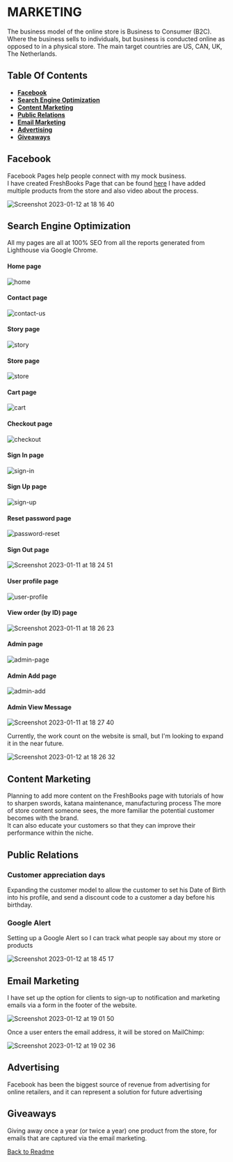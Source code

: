# **MARKETING**

The business model of the online store is Business to Consumer (B2C).\
Where the business sells to individuals, but business is conducted online as opposed to in a physical store.
The main target countries are US, CAN, UK, The Netherlands.

## **Table Of Contents**
* [**Facebook**](#facebook)
* [**Search Engine Optimization**](#search-engine-optimization)
* [**Content Marketing**](#content-marketing)
* [**Public Relations**](#public-relations)
* [**Email Marketing**](#email-marketing)
* [**Advertising**](#advertising)
* [**Giveaways**](#giveaways)


## **Facebook**
Facebook Pages help people connect with my mock business.\
I have created FreshBooks Page that can be found [here](https://www.facebook.com/profile.php?id=100088979418667)
I have added multiple products from the store and also video about the process.

![Screenshot 2023-01-12 at 18 16 40](https://user-images.githubusercontent.com/91877102/212138062-ca2364c3-7d50-4847-af38-78a8c756e381.png)

## **Search Engine Optimization**

All my pages are all at 100% SEO from all the reports generated from Lighthouse via Google Chrome.

#### **Home page**

![home](https://user-images.githubusercontent.com/91877102/211873904-1434c323-b3fa-47fa-808b-b500eb2b0b3e.png)

#### **Contact page**

![contact-us](https://user-images.githubusercontent.com/91877102/211873933-a6c77401-5fbe-46ff-8a0a-4f4517ea3967.png)

#### **Story page**

![story](https://user-images.githubusercontent.com/91877102/211873954-34c39ee0-1fcd-4ba6-87cc-57d44e1092d5.png)

#### **Store page**

![store](https://user-images.githubusercontent.com/91877102/211873990-c7a5152d-95d5-4186-bce4-03cb719a65e4.png)

#### **Cart page**

![cart](https://user-images.githubusercontent.com/91877102/211874015-b90e3dcd-27c5-478a-b0bc-e2333146a7d1.png)

#### **Checkout page**

![checkout](https://user-images.githubusercontent.com/91877102/211874029-6e354688-5ecb-4eb1-8641-b81db3fbde17.png)

#### **Sign In page**

![sign-in](https://user-images.githubusercontent.com/91877102/211874049-4b390194-fffb-41b7-bccd-c3d3f969f67f.png)

#### **Sign Up page**

![sign-up](https://user-images.githubusercontent.com/91877102/211874079-c721dba0-43f9-4fc7-b639-01bb82855f64.png)

#### **Reset password page**

![password-reset](https://user-images.githubusercontent.com/91877102/211874121-8cc973e2-cbf3-45be-8add-3775d7a16736.png)

#### **Sign Out page**

![Screenshot 2023-01-11 at 18 24 51](https://user-images.githubusercontent.com/91877102/211874630-1c4f20bf-e413-4032-b6c7-5d230ff1f40f.png)

#### **User profile page**

![user-profile](https://user-images.githubusercontent.com/91877102/211874156-17f66b71-8599-4d09-8537-3c30d25b25a9.png)

#### **View order (by ID) page**

![Screenshot 2023-01-11 at 18 26 23](https://user-images.githubusercontent.com/91877102/211875000-73bd1227-f872-4ac1-9707-5d0220e56aab.png)

#### **Admin page**

![admin-page](https://user-images.githubusercontent.com/91877102/211874190-5597a6a0-815a-48cd-b885-a691736d5be0.png)

#### **Admin Add page**

![admin-add](https://user-images.githubusercontent.com/91877102/211874270-bd51fafc-0930-40fe-ad9d-fe674f49d05f.png)

#### **Admin View Message**

![Screenshot 2023-01-11 at 18 27 40](https://user-images.githubusercontent.com/91877102/211875932-1514ae62-1035-4aff-bcd6-b35c67770309.png)

Currently, the work count on the website is small, but I'm looking to expand it in the near future.

![Screenshot 2023-01-12 at 18 26 32](https://user-images.githubusercontent.com/91877102/212138171-eecdd7b4-3426-4a4a-9040-709ac493fc4a.png)

## **Content Marketing**

Planning to add more content on the FreshBooks page with tutorials of how to sharpen swords, katana maintenance, manufacturing process
The more of store content someone sees, the more familiar the potential customer becomes with the brand.\
It can also educate your customers so that they can improve their performance within the niche.

## **Public Relations**

### **Customer appreciation days**
Expanding the customer model to allow the customer to set his Date of Birth into his profile, and send a discount code to a customer a day before his birthday.

### **Google Alert**
Setting up a Google Alert so I can track what people say about my store or products

![Screenshot 2023-01-12 at 18 45 17](https://user-images.githubusercontent.com/91877102/212140702-01f7c8d1-eb7c-4b14-a392-0e5fb5c7c287.png)

## **Email Marketing**
I have set up the option for clients to sign-up to notification and marketing emails via a form in the footer of the website.

![Screenshot 2023-01-12 at 19 01 50](https://user-images.githubusercontent.com/91877102/212144399-1e1ef600-111c-4b13-a4c0-0594e702f5c5.png)

Once a user enters the email address, it will be stored on MailChimp:

![Screenshot 2023-01-12 at 19 02 36](https://user-images.githubusercontent.com/91877102/212144474-a7065c70-01dc-4f88-85be-ac79620ef624.png)

## **Advertising**
Facebook has been the biggest source of revenue from advertising for online retailers, and it can represent a solution for future advertising

## **Giveaways**
Giving away once a year (or twice a year) one product from the store, for emails that are captured via the email marketing.

[Back to Readme](README.md)
